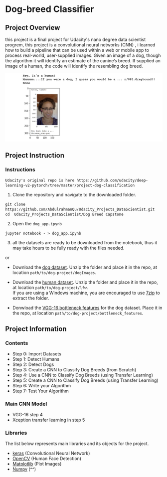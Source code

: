 [//]: # (Image Reference)

[image1]: ./images/output1.png "Sample Output"

# Dog-breed Classifier

## Project Overview

this project is a final project for Udacity's nano degree data scientist progrem, this project is a convolutional neural networks (CNN) , i learned how to build a pipeline that can be used within a web or mobile app to process real-world, user-supplied images. Given an image of a dog, though the algorithm it will identify an estimate of the canine’s breed. If supplied an image of a human, the code will identify the resembling dog breed.

![Sample Output][image1]

## Project Instruction

### Instructions

```    
Udacity's original repo is here https://github.com/udacity/deep-learning-v2-pytorch/tree/master/project-dog-classification

```


1. Clone the repository and navigate to the downloaded folder.
```    
git clone https://github.com/AbdulrahmanQu/Udacity_Projects_DataScientist.git
cd  Udacity_Projects_DataScientist/Dog Breed Capstone
```
2. Open the `dog_app.ipynb`
```
jupyter notebook - > dog_app.ipynb

```
3. all the datasets are ready to be downloaded from the notebook, thus it may take hours to be fully ready with the files needed.

or

- Download the [dog dataset](https://s3-us-west-1.amazonaws.com/udacity-aind/dog-project/dogImages.zip).  Unzip the folder and place it in the repo, at location `path/to/dog-project/dogImages`. 

- Download the [human dataset](https://s3-us-west-1.amazonaws.com/udacity-aind/dog-project/lfw.zip).  Unzip the folder and place it in the repo, at location `path/to/dog-project/lfw`.  
If you are using a Windows machine, you are encouraged to use [7zip](http://www.7-zip.org/) to extract the folder. 

- Donwload the [VGG-16 bottleneck features](https://s3-us-west-1.amazonaws.com/udacity-aind/dog-project/DogVGG16Data.npz) for the dog dataset.  Place it in the repo, at location `path/to/dog-project/bottleneck_features`.


## Project Information

### Contents


- Step 0: Import Datasets
- Step 1: Detect Humans
- Step 2: Detect Dogs
- Step 3: Create a CNN to Classify Dog Breeds (from Scratch)
- Step 4: Use a CNN to Classify Dog Breeds (using Transfer Learning)
- Step 5: Create a CNN to Classify Dog Breeds (using Transfer Learning)
- Step 6: Write your Algorithm
- Step 7: Test Your Algorithm

### Main CNN Model

- VGG-16 step 4
- Xception transfer learning in step 5

### Libraries

The list below represents main libraries and its objects for the project.
- [keras](https://keras.io/) (Convolutional Neural Network)
- [OpenCV](https://opencv.org/) (Human Face Detection)
- [Matplotlib](https://matplotlib.org/) (Plot Images)
- [Numpy](http://www.numpy.org/) (^^)
